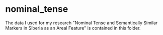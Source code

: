 # nominal_tense
The data I used for my research "Nominal Tense and Semantically Similar Markers in Siberia as an Areal Feature" is contained in this folder.
